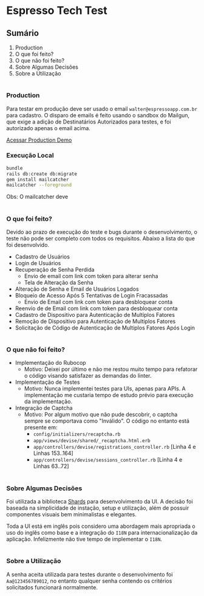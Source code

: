 # Espresso Tech Test

## Sumário
1. Production
2. O que foi feito?
3. O que não foi feito?
4. Sobre Algumas Decisões
5. Sobre a Utilização

#

### Production

Para testar em produção deve ser usado o email `walter@espressoapp.com.br` para cadastro. O disparo de emails é feito usando o sandbox do Mailgun, que exige a adição de Destinatários Autorizados para testes, e foi autorizado apenas o email acima.

[Acessar Production Demo](https://salty-basin-86770.herokuapp.com)

### Execução Local

```bash
bundle
rails db:create db:migrate
gem install mailcatcher
mailcatcher --foreground
```

Obs: O mailcatcher deve 

#

### O que foi feito?

Devido ao prazo de execução do teste e bugs durante o desenvolvimento, o teste não pode ser completo com todos os requisitos. Abaixo a lista do que foi desenvolvido.

- Cadastro de Usuários
- Login de Usuários
- Recuperação de Senha Perdida
	- Envio de email com link com token para alterar senha
	- Tela de Alteração da Senha
- Alteração de Senha e Email de Usuários Logados
- Bloqueio de Acesso Após 5 Tentativas de Login Fracassadas
	- Envio de Email com link com token para desbloquear conta
- Reenvio de de Email com link com token para desbloquear conta
- Cadastro de Dispositivo para Autenticação de Multiplos Fatores
- Remoção de Dispositivo para Autenticação de Multiplos Fatores
- Solicitação de Código de Autenticação de Multiplos Fatores Após Login

#

### O que não foi feito?

- Implementação do Rubocop
	- Motivo: Deixei por último e não me restou muito tempo para refatorar o código visando satisfazer as demandas do linter.
- Implementação de Testes
	- Motivo: Nunca implementei testes para UIs, apenas para APIs. A implementação me custaria tempo de estudo prévio para execução da implementação.
- Integração de Captcha
	- Motivo: Por algum motivo que não pude descobrir, o captcha sempre se comportava como "Inválido". O código no entanto está presente em:
		- `config/initializers/recaptcha.rb`
		- `app/views/devise/shared/_recaptcha.html.erb`
		- `app/controllers/devise/registrations_controller.rb` [Linha 4 e Linhas 153..164]
		- `app/controllers/devise/sessions_controller.rb` [Linha 4 e Linhas 63..72]


#

### Sobre Algumas Decisões

Foi utilizada a biblioteca [Shards](https://designrevision.com/demo/shards/) para desenvolvimento da UI. A decisão foi baseada na simplicidade de instação, setup e utilização, além de possuir componentes visuais bem minimalistas e elegantes.

Toda a UI está em inglês pois considero uma abordagem mais apropriada o uso do inglês como base e a integração do `I18N` para internacionalização da aplicação. Infelizmente não tive tempo de implementar o `I18N`.

#

### Sobre a Utilização

A senha aceita utilizada para testes durante o desenvolvimento foi `Aa@123456789012`, no entanto qualquer senha contendo os critérios solicitados funcionará normalmente.
